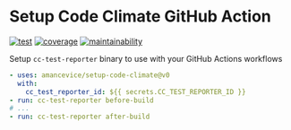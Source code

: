 # Setup Code Climate GitHub Action

[![test](https://img.shields.io/github/workflow/status/amancevice/setup-code-climate/test?logo=github&style=flat-square)](https://github.com/amancevice/setup-code-climate/actions)
[![coverage](https://img.shields.io/codeclimate/coverage/amancevice/setup-code-climate?logo=code-climate&style=flat-square)](https://codeclimate.com/github/amancevice/setup-code-climate/test_coverage)
[![maintainability](https://img.shields.io/codeclimate/maintainability/amancevice/setup-code-climate?logo=code-climate&style=flat-square)](https://codeclimate.com/github/amancevice/setup-code-climate/maintainability)

Setup `cc-test-reporter` binary to use with your GitHub Actions workflows

```yaml
- uses: amancevice/setup-code-climate@v0
  with:
    cc_test_reporter_id: ${{ secrets.CC_TEST_REPORTER_ID }}
- run: cc-test-reporter before-build
# ...
- run: cc-test-reporter after-build
```

